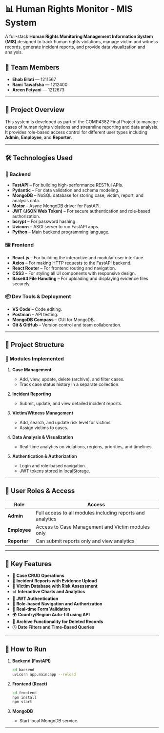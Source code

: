 # 📊 Human Rights Monitor - MIS System

A full-stack **Human Rights Monitoring Management Information System (MIS)** designed to track human rights violations, manage victim and witness records, generate incident reports, and provide data visualization and analysis.

## 👥 Team Members

* **Ehab Ellati** — 1211567
* **Rami Tawafsha** — 1212400
* **Areen Fetyani** — 1212673

---

## 🚀 Project Overview

This system is developed as part of the COMP4382 Final Project to manage cases of human rights violations and streamline reporting and data analysis. It provides role-based access control for different user types including **Admin**, **Employee**, and **Reporter**.

---

## 🛠️ Technologies Used

### 🔧 Backend

* **FastAPI** – For building high-performance RESTful APIs.
* **Pydantic** – For data validation and schema modeling.
* **MongoDB** – NoSQL database for storing case, victim, report, and analysis data.
* **Motor** – Async MongoDB driver for FastAPI.
* **JWT (JSON Web Token)** – For secure authentication and role-based authorization.
* **bcrypt** – For password hashing.
* **Uvicorn** – ASGI server to run FastAPI apps.
* **Python** – Main backend programming language.

### 🖼️ Frontend

* **React.js** – For building the interactive and modular user interface.
* **Axios** – For making HTTP requests to the FastAPI backend.
* **React Router** – For frontend routing and navigation.
* **CSS3** – For styling all UI components with responsive design.
* **Base64 File Handling** – For uploading and displaying evidence files securely.

### 📦 Dev Tools & Deployment

* **VS Code** – Code editing.
* **Postman** – API testing.
* **MongoDB Compass** – GUI for MongoDB.
* **Git & GitHub** – Version control and team collaboration.

---

## 📂 Project Structure

### 🧠 Modules Implemented

1. **Case Management**

   * Add, view, update, delete (archive), and filter cases.
   * Track case status history in a separate collection.
2. **Incident Reporting**

   * Submit, update, and view detailed incident reports.
3. **Victim/Witness Management**

   * Add, search, and update risk level for victims.
   * Assign victims to cases.
4. **Data Analysis & Visualization**

   * Real-time analytics on violations, regions, priorities, and timelines.
5. **Authentication & Authorization**

   * Login and role-based navigation.
   * JWT tokens stored in localStorage.

---

## 👤 User Roles & Access

| Role                   | Access                                                     |
| ---------------------- | ---------------------------------------------------------- |
| **Admin**              | Full access to all modules including reports and analytics |
| **Employee**           | Access to Case Management and Victim modules only          |
| **Reporter**           | Can submit reports only and view analytics                 |

---

## 📸 Key Features

* 📁 **Case CRUD Operations**
* 🧾 **Incident Reports with Evidence Upload**
* 🧍 **Victim Database with Risk Assessment**
* 📊 **Interactive Charts and Analytics**
* 🔐 **JWT Authentication**
* 🧠 **Role-based Navigation and Authorization**
* 🧼 **Real-time Form Validation**
* 🌍 **Country/Region Auto-fill using API**
* 🧾 **Archive Functionality for Deleted Records**
* 🕓 **Date Filters and Time-Based Queries**

---

## 🧪 How to Run

1. **Backend (FastAPI)**

   ```bash
   cd backend
   uvicorn app.main:app --reload
   ```

2. **Frontend (React)**

   ```bash
   cd frontend
   npm install
   npm start
   ```

3. **MongoDB**

   * Start local MongoDB service.

---

